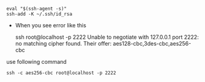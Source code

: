 
    eval "$(ssh-agent -s)"
    ssh-add -K ~/.ssh/id_rsa

- When you see error like this

    ssh root@localhost -p 2222
    Unable to negotiate with 127.0.0.1 port 2222: no matching cipher found. Their offer: aes128-cbc,3des-cbc,aes256-cbc

use following command

    ssh -c aes256-cbc root@localhost -p 2222
